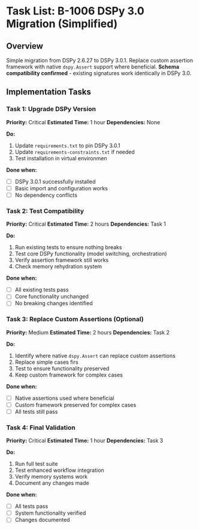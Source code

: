 # Task List: B-1006 DSPy 3.0 Migration (Simplified)

## Overview

Simple migration from DSPy 2.6.27 to DSPy 3.0.1. Replace custom assertion framework with native `dspy.Assert` support where beneficial. **Schema compatibility confirmed** - existing signatures work identically in DSPy 3.0.

## Implementation Tasks

### Task 1: Upgrade DSPy Version
**Priority:** Critical
**Estimated Time:** 1 hour
**Dependencies:** None

**Do:**
1. Update `requirements.txt` to pin DSPy 3.0.1
2. Update `requirements-constraints.txt` if needed
3. Test installation in virtual environmen

**Done when:**
- [ ] DSPy 3.0.1 successfully installed
- [ ] Basic import and configuration works
- [ ] No dependency conflicts

### Task 2: Test Compatibility
**Priority:** Critical
**Estimated Time:** 2 hours
**Dependencies:** Task 1

**Do:**
1. Run existing tests to ensure nothing breaks
2. Test core DSPy functionality (model switching, orchestration)
3. Verify assertion framework still works
4. Check memory rehydration system

**Done when:**
- [ ] All existing tests pass
- [ ] Core functionality unchanged
- [ ] No breaking changes identified

### Task 3: Replace Custom Assertions (Optional)
**Priority:** Medium
**Estimated Time:** 2 hours
**Dependencies:** Task 2

**Do:**
1. Identify where native `dspy.Assert` can replace custom assertions
2. Replace simple cases firs
3. Test to ensure functionality preserved
4. Keep custom framework for complex cases

**Done when:**
- [ ] Native assertions used where beneficial
- [ ] Custom framework preserved for complex cases
- [ ] All tests still pass

### Task 4: Final Validation
**Priority:** Critical
**Estimated Time:** 1 hour
**Dependencies:** Task 3

**Do:**
1. Run full test suite
2. Test enhanced workflow integration
3. Verify memory systems work
4. Document any changes made

**Done when:**
- [ ] All tests pass
- [ ] System functionality verified
- [ ] Changes documented
